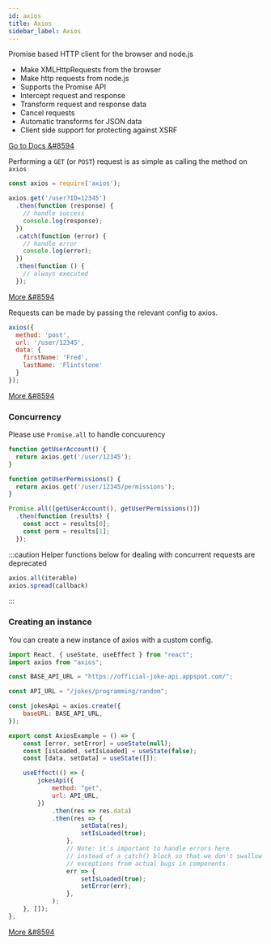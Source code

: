 ```yaml
---
id: axios
title: Axios
sidebar_label: Axios
---
```


Promise based HTTP client for the browser and node.js  

- Make XMLHttpRequests from the browser
- Make http requests from node.js
- Supports the Promise API
- Intercept request and response
- Transform request and response data
- Cancel requests
- Automatic transforms for JSON data
- Client side support for protecting against XSRF

[Go to Docs &#8594](https://github.com/axios/axios)

Performing a `GET` (or `POST`) request is as simple as calling the method on `axios`

```js
const axios = require('axios');

axios.get('/user?ID=12345')
  .then(function (response) {
    // handle success
    console.log(response);
  })
  .catch(function (error) {
    // handle error
    console.log(error);
  })
  .then(function () {
    // always executed
  });
```
[More &#8594](https://github.com/axios/axios#note-commonjs-usage)

Requests can be made by passing the relevant config to axios.

```js
axios({
  method: 'post',
  url: '/user/12345',
  data: {
    firstName: 'Fred',
    lastName: 'Flintstone'
  }
});
```
[More &#8594](https://github.com/axios/axios#axios-api)

### Concurrency
Please use `Promise.all` to handle concuurency

```js
function getUserAccount() {
  return axios.get('/user/12345');
}

function getUserPermissions() {
  return axios.get('/user/12345/permissions');
}

Promise.all([getUserAccount(), getUserPermissions()])
  .then(function (results) {
    const acct = results[0];
    const perm = results[1];
  });
```

:::caution
Helper functions below for dealing with concurrent requests are deprecated
```js
axios.all(iterable)
axios.spread(callback)
```
:::

### Creating an instance
You can create a new instance of axios with a custom config.

```js
import React, { useState, useEffect } from "react";
import axios from "axios";

const BASE_API_URL = "https://official-joke-api.appspot.com/";

const API_URL = "/jokes/programming/random";

const jokesApi = axios.create({
    baseURL: BASE_API_URL,
});

export const AxiosExample = () => {
    const [error, setError] = useState(null);
    const [isLoaded, setIsLoaded] = useState(false);
    const [data, setData] = useState([]);

    useEffect(() => {
        jokesApi({
            method: "get",
            url: API_URL,
        })
            .then(res => res.data)
            .then(res => {
                    setData(res);
                    setIsLoaded(true);
                },
                // Note: it's important to handle errors here
                // instead of a catch() block so that we don't swallow
                // exceptions from actual bugs in components.
                err => {
                    setIsLoaded(true);
                    setError(err);
                },
            );
    }, []);
};

```
[More &#8594](https://github.com/axios/axios#creating-an-instance)